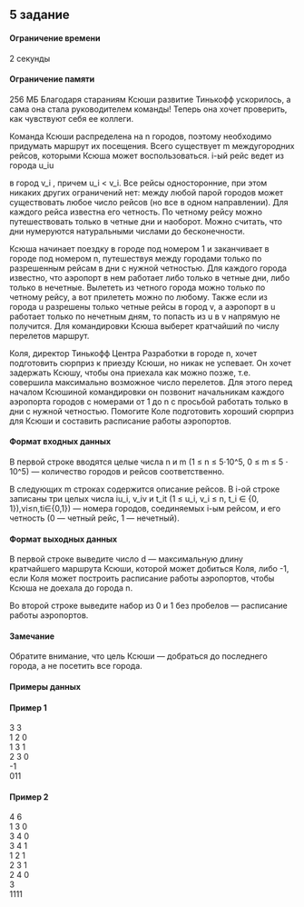 ## 5 задание
#### Ограничение времени
2 секунды
#### Ограничение памяти
256 МБ
Благодаря стараниям Ксюши развитие Тинькофф ускорилось, а сама она стала руководителем команды! Теперь она хочет проверить, как чувствуют себя ее коллеги.

Команда Ксюши распределена на n городов, поэтому необходимо придумать маршрут их посещения. Всего существует m междугородних рейсов, которыми Ксюша может воспользоваться. i-ый рейс ведет из города u_iu


в город v_i
, причем u_i < v_i. Все рейсы односторонние, при этом никаких других ограничений нет: между любой парой городов может существовать любое число рейсов (но все в одном направлении). Для каждого рейса известна его четность. По четному рейсу можно путешествовать только в четные дни и наоборот. Можно считать, что дни нумеруются натуральными числами до бесконечности.

Ксюша начинает поездку в городе под номером 1 и заканчивает в городе под номером n, путешествуя между городами только по разрешенным рейсам в дни с нужной четностью. Для каждого города известно, что аэропорт в нем работает либо только в четные дни, либо только в нечетные. Вылететь из четного города можно только по четному рейсу, а вот прилететь можно по любому. Также если из города u разрешены только четные рейсы в город v, а аэропорт в u работает только по нечетным дням, то попасть из u в v напрямую не получится. Для командировки Ксюша выберет кратчайший по числу перелетов маршрут.

Коля, директор Тинькофф Центра Разработки в городе n, хочет подготовить сюрприз к приезду Ксюши, но никак не успевает. Он хочет задержать Ксюшу, чтобы она приехала как можно позже, т.е. совершила максимально возможное число перелетов. Для этого перед началом Ксюшиной командировки он позвонит начальникам каждого аэропорта городов с номерами от 1 до n с просьбой работать только в дни с нужной четностью. Помогите Коле подготовить хороший сюрприз для Ксюши и составить расписание работы аэропортов.



#### Формат входных данных

В первой строке вводятся целые числа n и m (1 ≤ n ≤ 5⋅10^5, 0 ≤ m ≤ 5 ⋅ 10^5) — количество городов и рейсов соответственно.

В следующих m строках содержится описание рейсов. В i-ой строке записаны три целых числа iu_i, v_iv и t_it
(1 ≤ u_i, v_i ≤ n, t_i ∈ \{0, 1\}),vi≤n,ti∈{0,1}) — номера городов, соединяемых i-ым рейсом, и его четность (0 — четный рейс, 1 — нечетный).



#### Формат выходных данных

В первой строке выведите число d — максимальную длину кратчайшего маршрута Ксюши, которой может добиться Коля, либо -1, если Коля может построить расписание работы аэропортов, чтобы Ксюша не доехала до города n.

Во второй строке выведите набор из 0 и 1 без пробелов — расписание работы аэропортов.


  
#### Замечание

Обратите внимание, что цель Ксюши — добраться до последнего города, а не посетить все города.

#### Примеры данных
#### Пример 1
3 3  
1 2 0  
1 3 1  
2 3 0  
-1  
011  
#### Пример 2
4 6  
1 3 0  
3 4 0  
3 4 1  
1 2 1  
2 3 1  
2 4 0  
3  
1111  
